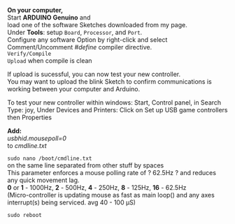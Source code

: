 **On your computer,**  
Start **ARDUINO Genuino** and  
load one of the software Sketches downloaded from my page.  
Under **Tools**: setup `Board`, `Processor`, and `Port`.  
Configure any software Option by right-click and select Comment/Uncomment *#define* compiler directive.  
`Verify/Compile`  
`Upload` when compile is clean  

If upload is sucessful, you can now test your new controller.  
You may want to upload the blink Sketch to confirm communications is working between your computer and Arduino.

To test your new controller within windows: Start, Control panel, in Search Type: joy, Under Devices and Printers: Click on Set up USB game controllers then Properties  




**Add:**  
*usbhid.mousepoll=0*  
to *cmdline.txt*

`sudo nano /boot/cmdline.txt`  
on the same line separated from other stuff by spaces  
This parameter enforces a mouse polling rate of ? 62.5Hz ? and reduces any quick movement lag.  
**0** or **1** - 1000Hz, **2** - 500Hz, **4** - 250Hz, **8** - 125Hz, **16** - 62.5Hz  
(Micro-controller is updating mouse as fast as main loop() and any axes interrupt(s) being serviced. avg 40 - 100 µS)  

`sudo reboot`
